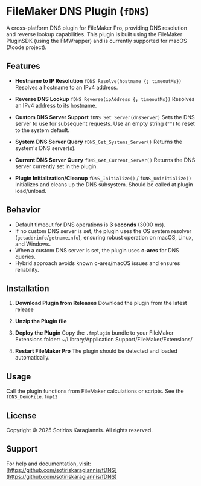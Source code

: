 # FileMaker DNS Plugin (`fDNS`)

A cross-platform DNS plugin for FileMaker Pro, providing DNS resolution and reverse lookup capabilities. This plugin is built using the FileMaker PluginSDK (using the FMWrapper) and is currently supported for macOS (Xcode project).

## Features

- **Hostname to IP Resolution**
  `fDNS_Resolve(hostname {; timeoutMs})`
  Resolves a hostname to an IPv4 address.

- **Reverse DNS Lookup**
  `fDNS_Reverse(ipAddress {; timeoutMs})`
  Resolves an IPv4 address to its hostname.

- **Custom DNS Server Support**
  `fDNS_Set_Server(dnsServer)`
  Sets the DNS server to use for subsequent requests. Use an empty string (`""`) to reset to the system default.

- **System DNS Server Query**
  `fDNS_Get_Systems_Server()`
  Returns the system's DNS server(s).

- **Current DNS Server Query**
  `fDNS_Get_Current_Server()`
  Returns the DNS server currently set in the plugin.

- **Plugin Initialization/Cleanup**
  `fDNS_Initialize()` / `fDNS_Uninitialize()`
  Initializes and cleans up the DNS subsystem. Should be called at plugin load/unload.

## Behavior

- Default timeout for DNS operations is **3 seconds** (3000 ms).
- If no custom DNS server is set, the plugin uses the OS system resolver (`getaddrinfo`/`getnameinfo`), ensuring robust operation on macOS, Linux, and Windows.
- When a custom DNS server is set, the plugin uses **c-ares** for DNS queries.
- Hybrid approach avoids known c-ares/macOS issues and ensures reliability.

## Installation

1. **Download Plugin from Releases**
Download the plugin from the latest release

2. **Unzip the Plugin file**

3. **Deploy the Plugin**
   Copy the `.fmplugin` bundle to your FileMaker Extensions folder:
   ~/Library/Application Support/FileMaker/Extensions/

4. **Restart FileMaker Pro**
   The plugin should be detected and loaded automatically.

## Usage

Call the plugin functions from FileMaker calculations or scripts. See the `fDNS_DemoFile.fmp12`


## License

Copyright © 2025 Sotirios Karagiannis. All rights reserved.

## Support

For help and documentation, visit:
[https://github.com/sotiriskaragiannis/fDNS](https://github.com/sotiriskaragiannis/fDNS)
